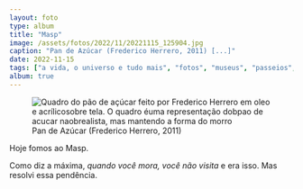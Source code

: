 ```yaml
---
layout: foto
type: album
title: "Masp"
image: /assets/fotos/2022/11/20221115_125904.jpg
caption: "Pan de Azúcar (Frederico Herrero, 2011) [...]"
date: 2022-11-15
tags: ["a vida, o universo e tudo mais", "fotos", "museus", "passeios", "pandemia"]
album: true
---
```

<figure class="foto-post">
    <img src="{{ site.baseurl }}/assets/fotos/2022/11/20221115_125904.jpg" alt="Quadro do pão de açúcar feito por Frederico Herrero em oleo e acrílicosobre tela. O quadro éuma representação dobpao de acucar naobrealista, mas mantendo a forma do morro" title="Quadro Pan de Azúcar (Frederico Herrero">
<figcaption>Pan de Azúcar (Frederico Herrero, 2011)</figcaption>
</figure>
Hoje fomos ao Masp.  

Como diz a máxima, *quando você mora, você não visita* e era isso. Mas resolvi essa pendência.